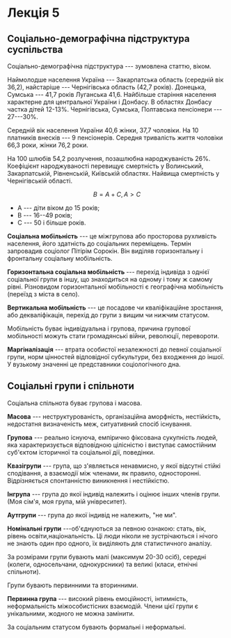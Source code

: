 # Лекція 5

## Соціально-демографічна підструктура суспільства

Соціально-демографічна підструктура --- зумовлена статтю, віком.

Наймолодше населення Україна --- Закарпатська область (середній вік 36,2), найстаріше ---
Чернігівська область (42,7 років). Донецька, Сумська --- 41,7 років Луганська 41,6. Найбільше
старіння населення характерне для центральної України і Донбасу. В областях Донбасу частка дітей
12-13%. Чернігівська, Сумська, Полтавська пенсіонери --- 27---30%.

Середній вік населення України 40,6 жінки, 37,7 чоловіки. На 10 платників внесків --- 9
пенсіонерів. Середня тривалість життя чоловіки 66,3 роки, жінки 76,2 роки.

На 100 шлюбів 54,2 розлучення, позашлюбна народжуваність 26%. Коефіцієнт народжуваності перевищує
смертність у Волинський, Закарпатській, Рівненській, Київській областях. Найвища смертність у
Чернігівській області.

$$ B = A + C, A > C $$

- A --- діти віком до 15 років;
- В --- 16--49 років;
- С --- 50 і більше років.

__Соціальна мобільність__ --- це міжгрупова або просторова рухливість населення, його здатність до
соціальних переміщень. Термін запровадив соціолог Пітірім Сорокін. Він виділяв горизонтальну і
фронтальну соціальну мобільність.

__Горизонтальна соціальна мобільність__ --- перехід індивіда з однієї соціальної групи в іншу, що
знаходиться на одному і тому ж самому рівні. Різновидом горизонтальної мобільності є географічна
мобільність (переїзд з міста в село).


__Вертикальна мобільність__ --- це посадове чи кваліфікаційне зростання, або декваліфікація, перехід
до групи з вищим чи нижчим статусом.

Мобільність буває індивідуальна і групова, причина групової мобільності можуть стати громадянські
війни, революції, перевороти.

__Маргіналізація__ --- втрата особистої незалежності до певної соціальної групи, норм цінностей
відповідної субкультури, без входження до іншої. У вузькому значенні це представники соціологічного
дна.

## Соціальні групи і спільноти

Соціальна спільнота буває групова і масова.

__Масова__ --- неструктурованість, організаційна аморфність, нестійкість, недостатня визначеність
меж, ситуативний спосіб існування.

__Групова__ --- реально існуюча, емпірично фіксована сукупність людей, яка характеризується
відповідною цілісністю і виступає самостійним суб'єктом історичної та соціальної дії, поведінки.

__Квазігрупи__ --- група, що з'являється ненавмисно, у якої відсутні стійкі сподівання, а взаємодії
між членами, як правило, односторонні. Відрізняється спонтанністю виникнення і нестійкістю.

__Інгрупа__ --- група до якої індивід належить і оцінює інших членів групи. (Моя сім'я, моя група,
мій унівреситет).

__Аутгрупи__ --- група до якої індивід не належить, "не ми".

__Номінальні групи__ ---об'єднуються за певною ознакою: стать, вік, рівень освіти,національність. Ці
люди ніколи не зустрічаються і нічого не знають один про одного, їх виділяють для статистичного
аналізу.

За розмірами групи бувають малі (максимум 20-30 осіб), середні (колеги, односельчани, однокурсники)
та великі (класи, етнічні спільноти).

Групи бувають первинними та вторинними.

__Первинна група__ --- високий рівень емоційності, інтимність, неформальність міжособистісних
взаємодій. Члени цієї групи є унікальними, жодного не можна замінити.

За соціальним статусом бувають формальні і неформальні.
